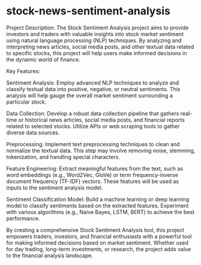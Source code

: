 # stock-news-sentiment-analysis
Project Description:
The Stock Sentiment Analysis project aims to provide investors and traders with valuable insights into stock market sentiment using natural language processing (NLP) techniques. By analyzing and interpreting news articles, social media posts, and other textual data related to specific stocks, this project will help users make informed decisions in the dynamic world of finance.

Key Features:

Sentiment Analysis: Employ advanced NLP techniques to analyze and classify textual data into positive, negative, or neutral sentiments. This analysis will help gauge the overall market sentiment surrounding a particular stock.

Data Collection: Develop a robust data collection pipeline that gathers real-time or historical news articles, social media posts, and financial reports related to selected stocks. Utilize APIs or web scraping tools to gather diverse data sources.

Preprocessing: Implement text preprocessing techniques to clean and normalize the textual data. This step may involve removing noise, stemming, tokenization, and handling special characters.

Feature Engineering: Extract meaningful features from the text, such as word embeddings (e.g., Word2Vec, GloVe) or term frequency-inverse document frequency (TF-IDF) vectors. These features will be used as inputs to the sentiment analysis model.

Sentiment Classification Model: Build a machine learning or deep learning model to classify sentiments based on the extracted features. Experiment with various algorithms (e.g., Naive Bayes, LSTM, BERT) to achieve the best performance.

By creating a comprehensive Stock Sentiment Analysis tool, this project empowers traders, investors, and financial enthusiasts with a powerful tool for making informed decisions based on market sentiment. Whether used for day trading, long-term investments, or research, the project adds value to the financial analysis landscape.

